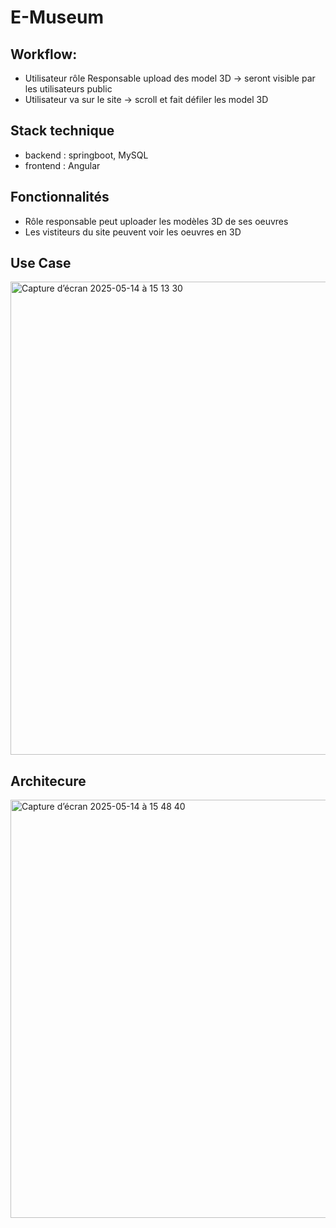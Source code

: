 # E-Museum

## Workflow:
- Utilisateur rôle Responsable upload des model 3D ->  seront visible par les utilisateurs public
- Utilisateur va sur le site -> scroll et fait défiler les model 3D 

## Stack technique
- backend : springboot, MySQL
- frontend : Angular

## Fonctionnalités
- Rôle responsable peut uploader les modèles 3D de ses oeuvres
- Les vistiteurs du site peuvent voir les oeuvres en 3D


## Use Case

<img width="757" alt="Capture d’écran 2025-05-14 à 15 13 30" src="https://github.com/user-attachments/assets/1b7fad99-ecd4-4089-97dc-ba5725180096" />

## Architecure
<img width="669" alt="Capture d’écran 2025-05-14 à 15 48 40" src="https://github.com/user-attachments/assets/0d518dc0-e988-421e-8be7-ac4495ac0313" />
